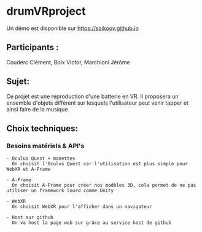 # drumVRproject
Un démo est disponible sur https://spikoov.github.io
## Participants :
  Couderc Clément, Boix Victor, Marchioni Jérôme
## Sujet:
  Ce projet est une reproduction d'une batterie en VR. Il proposera un ensemble d'objets différent sur lesquels l'utilisateur peut venir tapper et ainsi faire de la musique
## Choix techniques:
  ### Besoins matériels & API's
    - Oculus Quest + manettes
      On choisit l'Oculus Quest car l'utilisation est plus simple pour WebXR et A-Frame
      
    - A-Frame
      On choisit A-Frame pour créer nos modèles 3D, cela permet de ne pas utiliser un framework lourd comme Unity
      
    - WebXR
      On choisit WebXR pour l'afficher dans un navigateur
    
    - Host sur github
      On va host la page web sur grâce au service host de github
